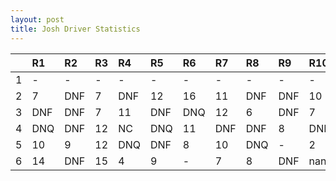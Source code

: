 ```yaml
---
layout: post 
title: Josh Driver Statistics
--- 
```


|    | R1   | R2   | R3   | R4   | R5   | R6   | R7   | R8   | R9   | R10   | R11   | R12   |
|---:|:-----|:-----|:-----|:-----|:-----|:-----|:-----|:-----|:-----|:------|:------|:------|
|  1 | -    | -    | -    | -    | -    | -    | -    | -    | -    | -     | -     | -     |
|  2 | 7    | DNF  | 7    | DNF  | 12   | 16   | 11   | DNF  | DNF  | 10    | DNF   | 10    |
|  3 | DNF  | DNF  | 7    | 11   | DNF  | DNQ  | 12   | 6    | DNF  | 7     | 6     | DNF   |
|  4 | DNQ  | DNF  | 12   | NC   | DNQ  | 11   | DNF  | DNF  | 8    | DNF   | 13    | -     |
|  5 | 10   | 9    | 12   | DNQ  | DNF  | 8    | 10   | DNQ  | -    | 2     | -     | 11    |
|  6 | 14   | DNF  | 15   | 4    | 9    | -    | 7    | 8    | DNF  | nan   | nan   | nan   |